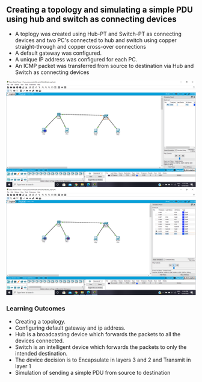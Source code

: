 ## Creating a topology and simulating a simple PDU using hub and switch as connecting devices

<ul>
<li>A toplogy was created using Hub-PT and Switch-PT as connecting devices and two PC's connected to hub and switch using copper straight-through and copper cross-over connections</li>
<li>A default gateway was configured.</li>
<li>A unique IP address was configured for each PC.</li>
<li>An ICMP packet was transferred from source to destination via Hub and Switch as connecting devices</li>
</ul>
<img src="https://github.com/AnusreeK-2000/CN_1BM18CS017/blob/master/week2/experiment1/topology.png"/>
<img src="https://github.com/AnusreeK-2000/CN_1BM18CS017/blob/master/week2/experiment1/simulation.png"/>

### Learning Outcomes
<ul>
<li>Creating a topology.</li>
<li>Configuring default gateway and ip address.</li>
<li>Hub is a broadcasting device which forwards the packets to all the devices connected.</li>
<li>Switch is an intelligent device which forwards the packets to only the intended destination.</li>
<li>The device decision is to Encapsulate in layers 3 and 2 and Transmit in layer 1</li>
<li>Simulation of sending a simple PDU from source to destination</li>
</ul>
